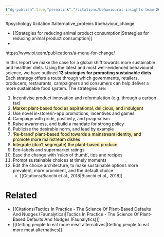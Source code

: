```yaml
---
{"dg-publish":true,"permalink":"/citations/behavioural-insights-team-2020/","created":"2024-04-21T23:02:25.000+01:00","updated":"2025-10-12T14:56:05.875+01:00"}
---
```


#psychology #citation #alternative_proteins #behaviour_change

- [[Strategies for reducing animal product consumption\|Strategies for reducing animal product consumption]]
- 

https://www.bi.team/publications/a-menu-for-change/

In this report we make the case for a global shift towards more sustainable and healthier diets. Using the latest and most well-evidenced behavioural science, we have outlined **12 strategies for promoting sustainable diets**. Each strategy offers a route through which governments, retailers, producers, restaurants, campaigners and consumers can help deliver a more sustainable food system. The strategies are: 

1. Incentivise product innovation and reformulation (e.g. through a carbon tax)
2. <mark style="background: #FFF3A3A6;">Market plant-based food as aspirational, delicious, and indulgent</mark>
3. Use novel in-store/in-app promotions, incentives and games
4. Campaign with pride, positivity, and pragmatism
5. Raise awareness, and build a mandate for strong policy
6. Publicise the desirable norm, and lead by example
7. <mark style="background: #FFF3A3A6;">‘Re-brand’ plant-based food towards a mainstream identity, and promote more mainstream dishes</mark>
8. <mark style="background: #FFF3A3A6;">Integrate (don’t segregate) the plant-based produce</mark>
9. Eco-labels and supermarket ratings
10. Ease the change with ‘rules of thumb’, tips and recipes
11. Prompt sustainable choices at timely moments
12. Edit the choice architecture, to make sustainable options more prevalent, more prominent, and the default choice
	- [[Citations/Bianchi et al., 2018\|Bianchi et al., 2018]]

# Related
- [[Citations/Tactics In Practice - The Science Of Plant-Based Defaults And Nudges (Faunalytics)\|Tactics In Practice - The Science Of Plant-Based Defaults And Nudges (Faunalytics)]]
- [[Getting people to eat more meat alternatives\|Getting people to eat more meat alternatives]]